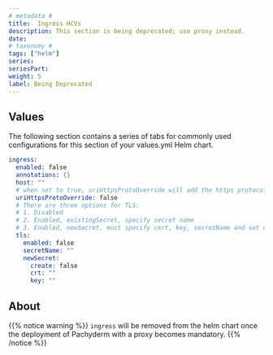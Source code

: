 ```yaml
---
# metadata # 
title:  Ingress HCVs
description: This section is being deprecated; use proxy instead.
date: 
# taxonomy #
tags: ["helm"]
series:
seriesPart:
weight: 5
label: Being Deprecated
--- 
```


## Values 

The following section contains a series of tabs for commonly used configurations for this section of your values.yml Helm chart. 


```s
ingress:
  enabled: false
  annotations: {}
  host: ""
  # when set to true, uriHttpsProtoOverride will add the https protocol to the ingress URI routes without configuring certs
  uriHttpsProtoOverride: false
  # There are three options for TLS:
  # 1. Disabled
  # 2. Enabled, existingSecret, specify secret name
  # 3. Enabled, newSecret, must specify cert, key, secretName and set newSecret.create to true
  tls:
    enabled: false
    secretName: ""
    newSecret:
      create: false
      crt: ""
      key: ""

```

## About

{{% notice warning %}}
`ingress` will be removed from the helm chart once the deployment of Pachyderm with a proxy becomes mandatory.
{{% /notice %}}
